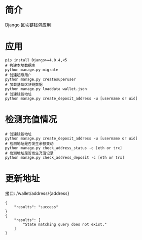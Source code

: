 # 简介

Django 区块链钱包应用

# 应用

```
pip install Django>=4.0.4,<5
# 构建本地数据库
python manage.py migrate
# 创建超级用户
python manage.py createsuperuser
# 加载基础区块链数据
python manage.py loaddata wallet.json
# 创建钱包地址
python manage.py create_deposit_address -u [username or uid]
```


# 检测充值情况

```
# 创建钱包地址
python manage.py create_deposit_address -u [username or uid]
# 检测地址是否发生余额变动
python manage.py check_address_status -c [eth or trx]
# 检测地址是否发生充值记录
python manage.py check_address_deposit -c [eth or trx]
```

# 更新地址
接口: /wallet/address/{address}
```
{
    "results": "success"
}
{
    "results": [
        "State matching query does not exist."
    ]
}
```